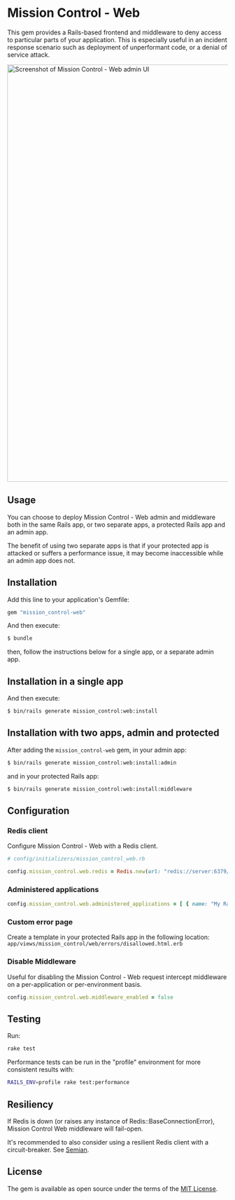 # Mission Control - Web

This gem provides a Rails-based frontend and middleware to deny access to particular parts of your application. This is
especially useful in an incident response scenario such as deployment of unperformant code, or a denial of service
attack.

<img width="952" alt="Screenshot of Mission Control - Web admin UI" src="https://github.com/basecamp/mission_control-web/assets/1773614/5c75a304-820e-4151-882e-f0782211356c">

## Usage

You can choose to deploy Mission Control - Web admin and middleware both in the same Rails app, or two separate apps, a
protected Rails app and an admin app.

The benefit of using two separate apps is that if your protected app is attacked or suffers a performance issue, it may
become inaccessible while an admin app does not.

## Installation

Add this line to your application's Gemfile:

```ruby
gem "mission_control-web"
```

And then execute:
```bash
$ bundle
```

then, follow the instructions below for a single app, or a separate admin app.

## Installation in a single app

And then execute:
```bash
$ bin/rails generate mission_control:web:install
```

## Installation with two apps, admin and protected

After adding the `mission_control-web` gem, in your admin app:

```bash
$ bin/rails generate mission_control:web:install:admin
```

and in your protected Rails app:

```bash
$ bin/rails generate mission_control:web:install:middleware
```

## Configuration

### Redis client

Configure Mission Control - Web with a Redis client.

```rb
# config/initializers/mission_control_web.rb

config.mission_control.web.redis = Redis.new(url: "redis://server:6379/0")
```

### Administered applications

```rb
config.mission_control.web.administered_applications = [ { name: "My Rails App", redis: Redis.new(url: "redis://server:6379/0") } ]
```

### Custom error page

Create a template in your protected Rails app in the following location: `app/views/mission_control/web/errors/disallowed.html.erb`

### Disable Middleware

Useful for disabling the Mission Control - Web request intercept middleware on a per-application or per-environment basis.

```rb
config.mission_control.web.middleware_enabled = false
```

## Testing
Run:

```sh
rake test
```

Performance tests can be run in the "profile" environment for more consistent results with:

```sh
RAILS_ENV=profile rake test:performance
```

## Resiliency

If Redis is down (or raises any instance of Redis::BaseConnectionError), Mission Control Web middleware will fail-open.

It's recommended to also consider using a resilient Redis client with a circuit-breaker. See [Semian](https://github.com/Shopify/semian).

## License
The gem is available as open source under the terms of the [MIT License](https://opensource.org/licenses/MIT).
